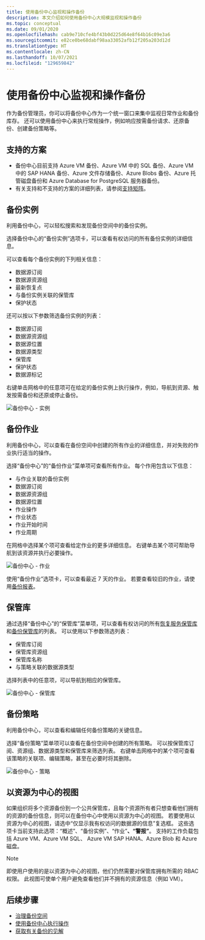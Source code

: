 ```yaml
---
title: 使用备份中心监视和操作备份
description: 本文介绍如何使用备份中心大规模监视和操作备份
ms.topic: conceptual
ms.date: 09/01/2020
ms.openlocfilehash: cab9e710cfe4bf43b0d225d64e8f64b16c09e3a6
ms.sourcegitcommit: e82ce0be68dabf98aa33052afb12f205a203d12d
ms.translationtype: HT
ms.contentlocale: zh-CN
ms.lasthandoff: 10/07/2021
ms.locfileid: "129659842"
---
```

# <a name="monitor-and-operate-backups-using-backup-center"></a>使用备份中心监视和操作备份

作为备份管理员，你可以将备份中心作为一个统一窗口来集中监视日常作业和备份库存。 还可以使用备份中心来执行常规操作，例如响应按需备份请求、还原备份、创建备份策略等。

## <a name="supported-scenarios"></a>支持的方案

* 备份中心目前支持 Azure VM 备份、Azure VM 中的 SQL 备份、Azure VM 中的 SAP HANA 备份、Azure 文件存储备份、Azure Blobs 备份、Azure 托管磁盘备份和 Azure Database for PostgreSQL 服务器备份。
* 有关支持和不支持的方案的详细列表，请参阅[支持矩阵](backup-center-support-matrix.md)。

## <a name="backup-instances"></a>备份实例

利用备份中心，可以轻松搜索和发现备份空间中的备份实例。

选择备份中心的“备份实例”选项卡，可以查看有权访问的所有备份实例的详细信息。

 可以查看每个备份实例的下列相关信息：

* 数据源订阅
* 数据源资源组
* 最新恢复点
* 与备份实例关联的保管库
* 保护状态

 还可以按以下参数筛选备份实例的列表：

* 数据源订阅
* 数据源资源组
* 数据源位置
* 数据源类型
* 保管库
* 保护状态
* 数据源标记

右键单击网格中的任意项可在给定的备份实例上执行操作，例如，导航到资源、触发按需备份和还原或停止备份。

![备份中心 - 实例](./media/backup-center-monitor-operate/backup-center-instances.png)

## <a name="backup-jobs"></a>备份作业

利用备份中心，可以查看在备份空间中创建的所有作业的详细信息，并对失败的作业执行适当的操作。

选择“备份中心”的“备份作业”菜单项可查看所有作业。 每个作用包含以下信息：

* 与作业关联的备份实例
* 数据源订阅
* 数据源资源组
* 数据源位置
* 作业操作
* 作业状态
* 作业开始时间
* 作业周期

在网格中选择某个项可查看给定作业的更多详细信息。 右键单击某个项可帮助导航到该资源并执行必要操作。

![备份中心 - 作业](./media/backup-center-monitor-operate/backup-center-jobs.png)

使用“备份作业”选项卡，可以查看最近 7 天的作业。 若要查看较旧的作业，请使用[备份报表](backup-center-obtain-insights.md)。

## <a name="vaults"></a>保管库

通过选择“备份中心”的“保管库”菜单项，可以查看有权访问的所有[恢复服务保管库](backup-azure-recovery-services-vault-overview.md)和[备份保管库](backup-vault-overview.md)的列表。 可以使用以下参数筛选列表：

* 保管库订阅
* 保管库资源组
* 保管库名称
* 与策略关联的数据源类型

选择列表中的任意项，可以导航到相应的保管库。

![备份中心 - 保管库](./media/backup-center-monitor-operate/backup-center-vaults.png)

## <a name="backup-policies"></a>备份策略

利用备份中心，可以查看和编辑任何备份策略的关键信息。

选择“备份策略”菜单项可以查看在备份空间中创建的所有策略。 可以按保管库订阅、资源组、数据源类型和保管库来筛选列表。 右键单击网格中的某个项可查看该策略的关联项、编辑策略，甚至在必要时将其删除。

![备份中心 - 策略](./media/backup-center-monitor-operate/backup-center-policies.png)


## <a name="resource-centric-views"></a>以资源为中心的视图

如果组织将多个资源备份到一个公共保管库，且每个资源所有者只想查看他们拥有的资源的备份信息，则可以在备份中心中使用以资源为中心的视图。 若要使用以资源为中心的视图，请选中“仅显示我有权访问的数据源的信息”复选框。 这些选项卡当前支持此选项：“概述”、“备份实例”、“作业”****、“警报”****。 支持的工作负载包括 Azure VM、Azure VM SQL、 Azure VM SAP HANA、Azure Blob 和 Azure 磁盘。

> [!NOTE]
> 即使用户使用的是以资源为中心的视图，他们仍然需要对保管库拥有所需的 RBAC 权限。 此视图可使单个用户避免查看他们并不拥有的资源信息（例如 VM）。

## <a name="next-steps"></a>后续步骤

* [治理备份空间](backup-center-govern-environment.md)
* [使用备份中心执行操作](backup-center-actions.md)
* [获取有关备份的见解](backup-center-obtain-insights.md)
